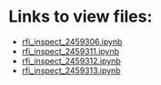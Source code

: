 # Links to view files:

* [rfi_inspect_2459306.ipynb](https://nbviewer.jupyter.org/github/HERA-Team/2021_Interseason_Notebooks/blob/main/rfi_inspect/rfi_inspect_2459306.ipynb)
* [rfi_inspect_2459311.ipynb](https://nbviewer.jupyter.org/github/HERA-Team/2021_Interseason_Notebooks/blob/main/rfi_inspect/rfi_inspect_2459311.ipynb)
* [rfi_inspect_2459312.ipynb](https://nbviewer.jupyter.org/github/HERA-Team/2021_Interseason_Notebooks/blob/main/rfi_inspect/rfi_inspect_2459312.ipynb)
* [rfi_inspect_2459313.ipynb](https://nbviewer.jupyter.org/github/HERA-Team/2021_Interseason_Notebooks/blob/main/rfi_inspect/rfi_inspect_2459313.ipynb)